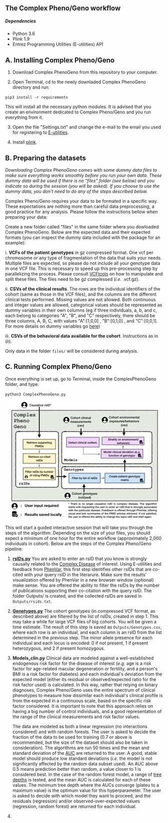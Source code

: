 

## The Complex Pheno/Geno workflow


##### Dependencies
* Python 3.6
* Plink 1.9
* Entrez Programming Utilities (E-utilities) API


## A. Installing Complex Pheno/Geno

1. Download Complex PhenoGeno from this repository to your computer.

2. Open Terminal, cd to the newly downladed Complex PhenoGeno directory and run:

`pip3 install -r requirements`

This will install all the necessary python modules. It is advised that you create an environment dedicated to Complex Pheno/Geno and you run everything from it.

3. Open the file "Settings.txt" and change the e-mail to the email you used for registering to [E-utilities](https://www.ncbi.nlm.nih.gov/home/develop/api/).

4. Install [plink](https://www.cog-genomics.org/plink2).

## B. Preparing the datasets

*Downloading Complex PhenoGeno comes with some dummy data files to make sure everything works smoothly before you run your own data. These dummy data will be used if there is no "files" folder (see below) and you indicate so during the session (you will be asked). If you choose to use the dummy data, you don't need to do any of the steps described below.*

Complex Pheno/Geno requires your data to be formated in a specific way. These expectations are nothing more than careful data preprocessing, a good practice for any analysis. Please follow the instructions bellow when preparing your data: 

Create a new folder called "files" in the same folder where you dowloaded Complex PhenoGeno. Below are the expected data and their expected formats (you can inspect the dummy data included with the package for an example):

i. **VCFs of the patient genotypes** in gz compressed format. One vcf per chromosome or any type of fragmentation of the data that suits your needs. Multiple files are expected, so please do not include all your genotype data in one VCF file. This is necessary to speed up this pre-processing step by parallelizing the process. Please consult [VCFtools](https://vcftools.github.io/examples.html) on how to manipulate and split these files. The files need to be gz complessed (*i.e.* <name>.vcf.gz).

ii. **CSVs of the clinical results**. The rows are the individual identifiers of the cohort (same as those in the VCF files), and the columns are the different clinical tests performed. Missing values are not allowed. Both continuous and integer values are allowed, categorical values should be represented as dummy variables in their own columns (eg if three individuals, a, b, and c, each belong to categories "A", "B", and "C" respectively, there should be three columns, A, B, C, with values "A":[1,0,0] , "B":[0,1,0] , and "C":[0,0,1]. For more details on dummy variables go [here](https://www.moresteam.com/whitepapers/download/dummy-variables.pdf))

iii. **CSVs of the behavioral data available for the cohort**. Instructions as in (ii).

Only data in the folder `files/` will be considered during analysis. 

## C. Running Complex Pheno/Geno

Once everything is set up, go to Terminal, inside the ComplexPhenoGeno folder, and type:

`python3 ComplexPhenoGeno.py`

![Flow diagram](https://github.com/NCBI-Hackathons/Complex_Phenogeno/blob/master/Images/FlowDiagram.jpeg)

This will start a guided interactive session that will take you through the steps of the algorithm. Depending on the size of your files, you should expect a minimum of one hour for the entire workflow (approximately 2,000 individuals in cohort). Below are the steps of the Complex Pheno/Geno pipeline:

1. **[rsIDs.py](https://github.com/NCBI-Hackathons/Complex_Phenogeno/blob/master/Examples/rsids_example.ipynb)** You are asked to enter an rsID that you know is strongly causally related to the [Complex Disease](https://github.com/NCBI-Hackathons/Complex_Phenogeno/blob/master/ComplexDisease.md) of interest. Using E-utilities and feedback from [PhenVar](https://phenvar.colorado.edu), this first step identifies other rsIDs that are co-cited with your query rsID in the literarure. Make sure the results' visualization offered by PhenVar in a new browser window (optional) make sense. You are offered the ability to filter the rsIDs by the number of publications supporting their co-citation with the query rsID. The folder Outputs/ is created, and the collected rsIDs are saved in `Outputs/rsids.txt`.

2. **[Genotypes.py](https://github.com/NCBI-Hackathons/Complex_Phenogeno/blob/master/Examples/Genotypes_example.ipynb)** The cohort genotypes (in compressed VCF format, as described above) are filtered by the list of rsIDs, created in step 1. This may take a while for large VCF files of big cohorts. You will be given a time estimate. The result of this step is saved as `Outputs/Genotypes.csv`, where each row is an individual, and each column is an rsID from the list determined in the previous step. The minor allele presence for each individual and each locus is encoded: 0 if not present, 1 if present heterozygous, and 2 if present homozygous.

3. **Models_clin.py** Clinical data are modeled against a well-established endogenous risk factor for the disease of interest (*e.g.* age is a risk factor for age-related macular degeneration or fertility, and a person's BMI is a risk factor for diabetes) and each individual's deviation from the expected model (either its residual or observed/expected ratio for the risk factor used) is calculated. In this way, rather that relying on binary diagnoses, Complex Pheno/Geno uses the entire spectrum of clinical phenotypes to measure how dissimilar each individual's clinical profile is from the expected in a continuous scale, based on the specific risk factor considered. It is important to note that this approach relies on having a big number of control individuals, and a good representation of the range of the clinical measurements and risk factor values. 

	The data are modeled as both a linear regression (no interactions considered) and with random forests. The user is asked to decide the fraction of the data to be used for training (0.7 or above is recommended, but the size of the dataset should also be taken in consideration). The algorithms are run 50 times and the mean and standard deviation of the [AUC](https://en.wikipedia.org/wiki/Receiver_operating_characteristic) are returned to the user. A good, stable model should produce low standard deviations (*i.e.* the model is not significantly affected by the random data subset used). An AUC above 0.5 means prediction better than random, a value closer to 1 is considered best. In the case of the random forest model, a range of [tree depths](https://www.analyticsvidhya.com/blog/2015/06/tuning-random-forest-model/) is tested, and the mean AUC is calculated for each of these values. The minimum tree depth where the AUCs converge (plateu to a maximum value) is the optimum value for this hyperparameter. The user is asked to decide with which model they want to proceed, and the residuals (regression) and/or observed-over-expected values (regression, random forest) are returned for each individual.

4.

